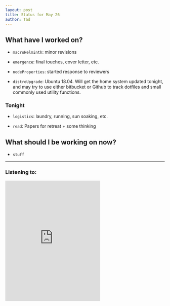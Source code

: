 ```yaml
---
layout: post 
title: Status for May 26 
author: Tad
---
```


## What have I worked on?

* `macroHelminth`: minor revisions

* `emergence`: final touches, cover letter, etc.

* `nodeProperties`: started response to reviewers

* `distroUpgrade`: Ubuntu 18.04. Will get the home system updated tonight, and may try to use either bitbucket or Github to track dotfiles and small commonly used utility functions. 




### Tonight

* `logistics`: laundry, running, sun soaking, etc. 

* `read`: Papers for retreat + some thinking




## What should I be working on now?

* `stuff`


--- 

### Listening to:

<iframe src='https://embed.spotify.com/?uri=spotify%3Atrack%3A2ig8jhdCVRqvFfjenbHyKY' width='300' height='380' frameborder='0' allowtransparency='true'></iframe>

<i class='fa fa-code' style='color:pink'></i>
